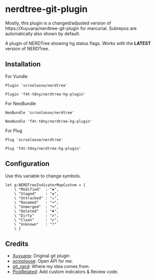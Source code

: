 nerdtree-git-plugin
===================

Mostly, this plugin is a changed/adjusted version of 
https://Xuyuanp/nerdtree-git-plugin for mercurial. Subrepos are automatically 
also shown by default. 

A plugin of NERDTree showing hg status flags. Works with the **LATEST** version of NERDTree.


## Installation

For Vundle

`Plugin 'scrooloose/nerdtree'`

`Plugin 'f4t-t0ny/nerdtree-hg-plugin'`

For NeoBundle

`NeoBundle 'scrooloose/nerdtree'`

`NeoBundle 'f4t-t0ny/nerdtree-hg-plugin'`

For Plug

`Plug 'scrooloose/nerdtree'`

`Plug 'f4t-t0ny/nerdtree-hg-plugin'`

## Configuration

Use this variable to change symbols.

```vimscript
let g:NERDTreeIndicatorMapCustom = {
    \ "Modified"  : "✹",
    \ "Staged"    : "✚",
    \ "Untracked" : "✭",
    \ "Renamed"   : "➜",
    \ "Unmerged"  : "═",
    \ "Deleted"   : "✖",
    \ "Dirty"     : "✗",
    \ "Clean"     : "✔︎",
    \ "Unknown"   : "?"
    \ }
```


## Credits

*  [Xuyuanp](https://Xuyuanp/nerdtree-git-plugin): Original git plugin
*  [scrooloose](https://github.com/scrooloose): Open API for me.
*  [git_nerd](https://github.com/swerner/git_nerd): Where my idea comes from.
*  [PickRelated](https://github.com/PickRelated): Add custom indicators & Review code.

